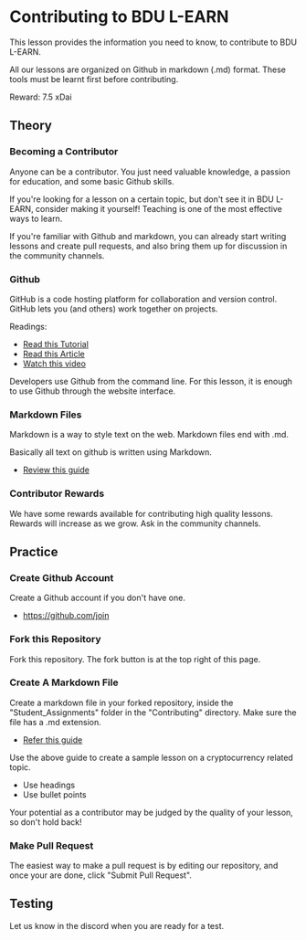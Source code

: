 # Contributing to BDU L-EARN
This lesson provides the information you need to know, to contribute to BDU L-EARN.

All our lessons are organized on Github in markdown (.md) format. These tools must be learnt first before contributing.

Reward: 7.5 xDai



## Theory

### Becoming a Contributor
Anyone can be a contributor. You just need valuable knowledge, a passion for education, and some basic Github skills.

If you're looking for a lesson on a certain topic, but don't see it in BDU L-EARN, consider making it yourself! Teaching is one of the most effective ways to learn.

If you're familiar with Github and markdown, you can already start
writing lessons and create pull requests, and also bring them up for discussion in the community channels.  

### Github

GitHub is a code hosting platform for collaboration and version control. GitHub lets you (and others) work together on projects.

Readings:
* [Read this Tutorial](https://www.w3schools.com/whatis/whatis_github.asp)
* [Read this Article](https://www.howtogeek.com/180167/htg-explains-what-is-github-and-what-do-geeks-use-it-for/)
* [Watch this video](https://www.youtube.com/watch?v=w3jLJU7DT5E)

Developers use Github from the command line. For this lesson, it is enough to use Github through the website interface.

### Markdown Files

Markdown is a way to style text on the web. Markdown files end with .md.

Basically all text on github is written using Markdown.

* [Review this guide](https://guides.github.com/features/mastering-markdown/)

### Contributor Rewards

We have some rewards available for contributing high quality lessons. Rewards will increase as we grow.  Ask in the community channels.

## Practice
### Create Github Account
Create a Github account if you don't have one.
* https://github.com/join

### Fork this Repository
Fork this repository. The fork button is at the top right of this page.

### Create A Markdown File
Create a markdown file in your forked repository, inside the "Student_Assignments" folder in the "Contributing" directory. Make sure the file has a .md extension.

* [Refer this guide](https://guides.github.com/features/mastering-markdown/)



Use the above guide to create a sample lesson on a cryptocurrency related topic.
* Use headings
* Use bullet points

Your potential as a contributor may be judged by the quality of your lesson, so don't hold back!


### Make Pull Request
The easiest way to make a pull request is by editing our repository, and once your are done, click "Submit Pull Request".




## Testing
Let us know in the discord when you are ready for a test.
